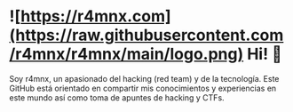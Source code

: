 # ![https://r4mnx.com](https://raw.githubusercontent.com/r4mnx/r4mnx/main/logo.png) Hi! 👋
Soy r4mnx, un apasionado del hacking (red team) y de la tecnología. Este GitHub está orientado en compartir mis conocimientos y experiencias en este mundo así como toma de apuntes de hacking y CTFs.
